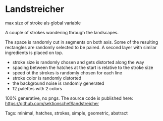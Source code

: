 # Landstreicher

max size of stroke als global variable

A couple of strokes wandering through the landscapes. 

The space is randomly cut in segments on both axis. Some of the resulting rectangles are randomly selected to be paired. A second layer with similar ingredients is placed on top.

* stroke size is randomly chosen and gets distorted along the way
* spacing between the hatches at the start is relative to the stroke size
* speed ot the strokes is randomly chosen for each line
* stroke color is randomly distorted
* the background noise is randomly generated
* 12 palettes with 2 colors

100% generative, no pngs. The source code is published here: https://github.com/sektionschef/landstreicher


Tags: minimal, hatches, strokes, simple, geometric, abstract 